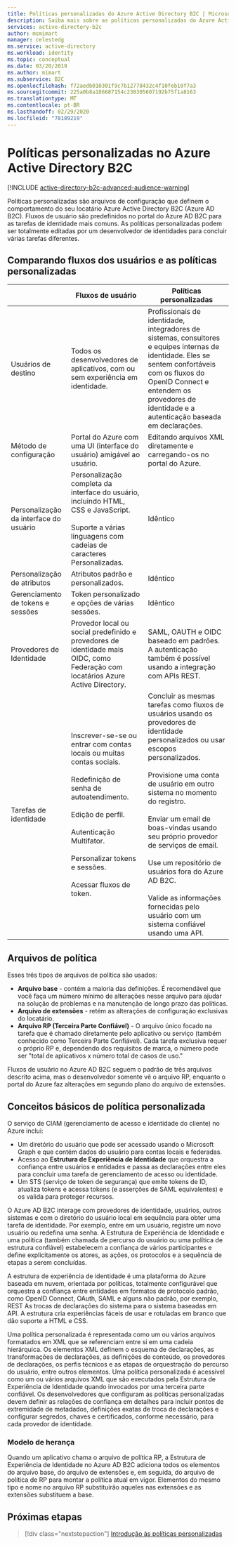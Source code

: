 ```yaml
---
title: Políticas personalizadas do Azure Active Directory B2C | Microsoft Docs
description: Saiba mais sobre as políticas personalizadas do Azure Active Directory B2C.
services: active-directory-b2c
author: msmimart
manager: celestedg
ms.service: active-directory
ms.workload: identity
ms.topic: conceptual
ms.date: 03/20/2019
ms.author: mimart
ms.subservice: B2C
ms.openlocfilehash: f72aedb010301f9c7b12778432c4f10feb10f7a3
ms.sourcegitcommit: 225a0b8a186687154c238305607192b75f1a8163
ms.translationtype: MT
ms.contentlocale: pt-BR
ms.lasthandoff: 02/29/2020
ms.locfileid: "78189219"
---
```

# <a name="custom-policies-in-azure-active-directory-b2c"></a>Políticas personalizadas no Azure Active Directory B2C

[!INCLUDE [active-directory-b2c-advanced-audience-warning](../../includes/active-directory-b2c-advanced-audience-warning.md)]

Políticas personalizadas são arquivos de configuração que definem o comportamento do seu locatário Azure Active Directory B2C (Azure AD B2C). Fluxos de usuário são predefinidos no portal do Azure AD B2C para as tarefas de identidade mais comuns. As políticas personalizadas podem ser totalmente editadas por um desenvolvedor de identidades para concluir várias tarefas diferentes.

## <a name="comparing-user-flows-and-custom-policies"></a>Comparando fluxos dos usuários e as políticas personalizadas

| | Fluxos de usuário | Políticas personalizadas |
|-|-------------------|-----------------|
| Usuários de destino | Todos os desenvolvedores de aplicativos, com ou sem experiência em identidade. | Profissionais de identidade, integradores de sistemas, consultores e equipes internas de identidade. Eles se sentem confortáveis com os fluxos do OpenID Connect e entendem os provedores de identidade e a autenticação baseada em declarações. |
| Método de configuração | Portal do Azure com uma UI (interface do usuário) amigável ao usuário. | Editando arquivos XML diretamente e carregando-os no portal do Azure. |
| Personalização da interface do usuário | Personalização completa da interface do usuário, incluindo HTML, CSS e JavaScript.<br><br>Suporte a várias linguagens com cadeias de caracteres Personalizadas. | Idêntico |
| Personalização de atributos | Atributos padrão e personalizados. | Idêntico |
| Gerenciamento de tokens e sessões | Token personalizado e opções de várias sessões. | Idêntico |
| Provedores de Identidade | Provedor local ou social predefinido e provedores de identidade mais OIDC, como Federação com locatários Azure Active Directory. | SAML, OAUTH e OIDC baseado em padrões.  A autenticação também é possível usando a integração com APIs REST. |
| Tarefas de identidade | Inscrever-se-se ou entrar com contas locais ou muitas contas sociais.<br><br>Redefinição de senha de autoatendimento.<br><br>Edição de perfil.<br><br>Autenticação Multifator.<br><br>Personalizar tokens e sessões.<br><br>Acessar fluxos de token. | Concluir as mesmas tarefas como fluxos de usuários usando os provedores de identidade personalizados ou usar escopos personalizados.<br><br>Provisione uma conta de usuário em outro sistema no momento do registro.<br><br>Enviar um email de boas-vindas usando seu próprio provedor de serviços de email.<br><br>Use um repositório de usuários fora do Azure AD B2C.<br><br>Valide as informações fornecidas pelo usuário com um sistema confiável usando uma API. |

## <a name="policy-files"></a>Arquivos de política

Esses três tipos de arquivos de política são usados:

- **Arquivo base** - contém a maioria das definições. É recomendável que você faça um número mínimo de alterações nesse arquivo para ajudar na solução de problemas e na manutenção de longo prazo das políticas.
- **Arquivo de extensões** - retém as alterações de configuração exclusivas do locatário.
- **Arquivo RP (Terceira Parte Confiável)** - O arquivo único focado na tarefa que é chamado diretamente pelo aplicativo ou serviço (também conhecido como Terceira Parte Confiável). Cada tarefa exclusiva requer o próprio RP e, dependendo dos requisitos de marca, o número pode ser "total de aplicativos x número total de casos de uso."

Fluxos de usuário no Azure AD B2C seguem o padrão de três arquivos descrito acima, mas o desenvolvedor somente vê o arquivo RP, enquanto o portal do Azure faz alterações em segundo plano do arquivo de extensões.

## <a name="custom-policy-core-concepts"></a>Conceitos básicos de política personalizada

O serviço de CIAM (gerenciamento de acesso e identidade do cliente) no Azure inclui:

- Um diretório do usuário que pode ser acessado usando o Microsoft Graph e que contém dados do usuário para contas locais e federadas.
- Acesso ao **Estrutura de Experiência de Identidade** que orquestra a confiança entre usuários e entidades e passa as declarações entre eles para concluir uma tarefa de gerenciamento de acesso ou identidade.
- Um STS (serviço de token de segurança) que emite tokens de ID, atualiza tokens e acessa tokens (e asserções de SAML equivalentes) e os valida para proteger recursos.

O Azure AD B2C interage com provedores de identidade, usuários, outros sistemas e com o diretório do usuário local em sequência para obter uma tarefa de identidade. Por exemplo, entre em um usuário, registre um novo usuário ou redefina uma senha. A Estrutura de Experiência de Identidade e uma política (também chamada de percurso do usuário ou uma política de estrutura confiável) estabelecem a confiança de vários participantes e define explicitamente os atores, as ações, os protocolos e a sequência de etapas a serem concluídas.

A estrutura de experiência de identidade é uma plataforma do Azure baseada em nuvem, orientada por políticas, totalmente configurável que orquestra a confiança entre entidades em formatos de protocolo padrão, como OpenID Connect, OAuth, SAML e alguns não padrão, por exemplo, REST As trocas de declarações do sistema para o sistema baseadas em API. A estrutura cria experiências fáceis de usar e rotuladas em branco que dão suporte a HTML e CSS.

Uma política personalizada é representada como um ou vários arquivos formatados em XML que se referenciam entre si em uma cadeia hierárquica. Os elementos XML definem o esquema de declarações, as transformações de declarações, as definições de conteúdo, os provedores de declarações, os perfis técnicos e as etapas de orquestração do percurso do usuário, entre outros elementos. Uma política personalizada é acessível como um ou vários arquivos XML que são executados pela Estrutura de Experiência de Identidade quando invocados por uma terceira parte confiável. Os desenvolvedores que configuram as políticas personalizadas devem definir as relações de confiança em detalhes para incluir pontos de extremidade de metadados, definições exatas de troca de declarações e configurar segredos, chaves e certificados, conforme necessário, para cada provedor de identidade.

### <a name="inheritance-model"></a>Modelo de herança

Quando um aplicativo chama o arquivo de política RP, a Estrutura de Experiência de Identidade no Azure AD B2C adiciona todos os elementos do arquivo base, do arquivo de extensões e, em seguida, do arquivo de política de RP para montar a política atual em vigor.  Elementos do mesmo tipo e nome no arquivo RP substituirão aqueles nas extensões e as extensões substituem a base.

## <a name="next-steps"></a>Próximas etapas

> [!div class="nextstepaction"]
> [Introdução às políticas personalizadas](custom-policy-get-started.md)
